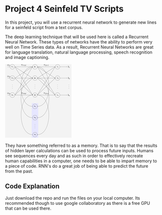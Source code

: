 # Project 4 Seinfeld TV Scripts

In this project, you will use a recurrent neural network to generate new lines for a seinfeld script from a text corpus. 

The deep learning technique that will be used here is called a Recurrent Neural Network. These types of networks have the ability to perform very
well on Time Series data. As a result, Recurrent Neural Networks are great for language translation, natural language processing, speech recognition and 
image captioning. 

![Image](RecurrentNeuralNetwork.PNG)

They have something referred to as a memory. That is to say that the results of hidden layer calculations can be used to process future inputs. Humans see sequences every day and as such in order to effectively recreate human capabilities in a computer, one needs to be able to impart memory to a piece of code. RNN's do a great job of being able to predict the future from the past. 


## Code Explanation 




Just download the repo and run the files on your local computer. Its recommended though to use google collaboratory as there is a free GPU that can be used there. 
